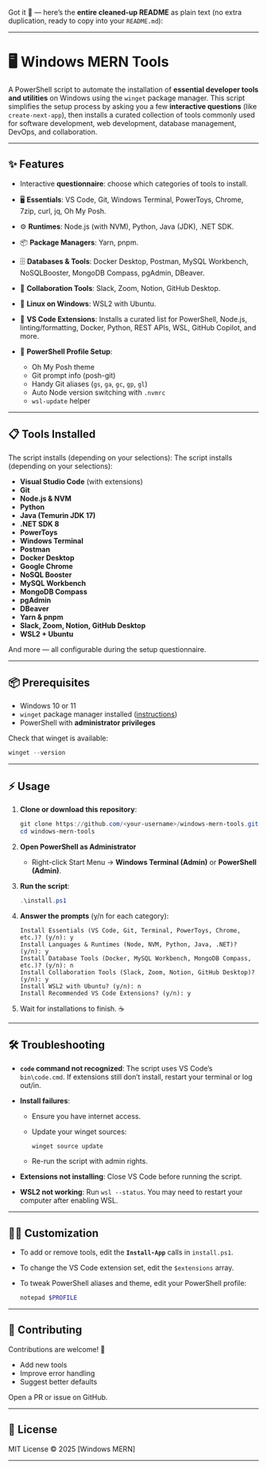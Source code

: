 Got it 💯 — here’s the **entire cleaned-up README** as plain text (no extra duplication, ready to copy into your `README.md`):

---

# 🖥 Windows MERN Tools

A PowerShell script to automate the installation of **essential developer tools and utilities** on Windows using the `winget` package manager.
This script simplifies the setup process by asking you a few **interactive questions** (like `create-next-app`), then installs a curated collection of tools commonly used for software development, web development, database management, DevOps, and collaboration.

---

## ✨ Features

* Interactive **questionnaire**: choose which categories of tools to install.
* 🖥 **Essentials**: VS Code, Git, Windows Terminal, PowerToys, Chrome, 7zip, curl, jq, Oh My Posh.
* ⚙ **Runtimes**: Node.js (with NVM), Python, Java (JDK), .NET SDK.
* 📦 **Package Managers**: Yarn, pnpm.
* 🗄 **Databases & Tools**: Docker Desktop, Postman, MySQL Workbench, NoSQLBooster, MongoDB Compass, pgAdmin, DBeaver.
* 🤝 **Collaboration Tools**: Slack, Zoom, Notion, GitHub Desktop.
* 🐧 **Linux on Windows**: WSL2 with Ubuntu.
* 🧩 **VS Code Extensions**: Installs a curated list for PowerShell, Node.js, linting/formatting, Docker, Python, REST APIs, WSL, GitHub Copilot, and more.
* 🎨 **PowerShell Profile Setup**:

  * Oh My Posh theme
  * Git prompt info (posh-git)
  * Handy Git aliases (`gs`, `ga`, `gc`, `gp`, `gl`)
  * Auto Node version switching with `.nvmrc`
  * `wsl-update` helper

---

## 📋 Tools Installed

The script installs (depending on your selections):
The script installs (depending on your selections):

* **Visual Studio Code** (with extensions)
* **Git**
* **Node.js & NVM**
* **Python**
* **Java (Temurin JDK 17)**
* **.NET SDK 8**
* **PowerToys**
* **Windows Terminal**
* **Postman**
* **Docker Desktop**
* **Google Chrome**
* **NoSQL Booster**
* **MySQL Workbench**
* **MongoDB Compass**
* **pgAdmin**
* **DBeaver**
* **Yarn & pnpm**
* **Slack, Zoom, Notion, GitHub Desktop**
* **WSL2 + Ubuntu**

And more — all configurable during the setup questionnaire.

---

## 📦 Prerequisites

* Windows 10 or 11
* `winget` package manager installed ([instructions](https://learn.microsoft.com/en-us/windows/package-manager/winget/))
* PowerShell with **administrator privileges**

Check that winget is available:

```powershell
winget --version
```

---

## ⚡ Usage

1. **Clone or download this repository**:

   ```powershell
   git clone https://github.com/<your-username>/windows-mern-tools.git
   cd windows-mern-tools
   ```

2. **Open PowerShell as Administrator**

   * Right-click Start Menu → **Windows Terminal (Admin)** or **PowerShell (Admin)**.

3. **Run the script**:

   ```powershell
   .\install.ps1
   ```

4. **Answer the prompts** (y/n for each category):

   ```
   Install Essentials (VS Code, Git, Terminal, PowerToys, Chrome, etc.)? (y/n): y
   Install Languages & Runtimes (Node, NVM, Python, Java, .NET)? (y/n): y
   Install Database Tools (Docker, MySQL Workbench, MongoDB Compass, etc.)? (y/n): n
   Install Collaboration Tools (Slack, Zoom, Notion, GitHub Desktop)? (y/n): y
   Install WSL2 with Ubuntu? (y/n): n
   Install Recommended VS Code Extensions? (y/n): y
   ```

5. Wait for installations to finish. ☕

---

## 🛠 Troubleshooting

* **`code` command not recognized**:
  The script uses VS Code’s `bin\code.cmd`. If extensions still don’t install, restart your terminal or log out/in.

* **Install failures**:

  * Ensure you have internet access.
  * Update your winget sources:

    ```powershell
    winget source update
    ```
  * Re-run the script with admin rights.

* **Extensions not installing**:
  Close VS Code before running the script.

* **WSL2 not working**:
  Run `wsl --status`. You may need to restart your computer after enabling WSL.

---

## 🧑‍💻 Customization

* To add or remove tools, edit the **`Install-App`** calls in `install.ps1`.
* To change the VS Code extension set, edit the `$extensions` array.
* To tweak PowerShell aliases and theme, edit your PowerShell profile:

  ```powershell
  notepad $PROFILE
  ```

---

## 🤝 Contributing

Contributions are welcome! 🎉

* Add new tools
* Improve error handling
* Suggest better defaults

Open a PR or issue on GitHub.

---

## 📄 License

MIT License © 2025 \[Windows MERN]

---



